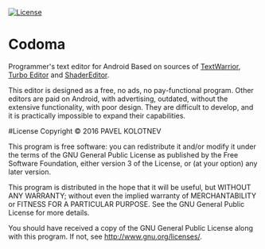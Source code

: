 [![License](https://img.shields.io/badge/license-GPLv3-blue.svg)](https://github.com/PaXLiCh/Codoma/blob/master/LICENSE)

# Codoma
Programmer's text editor for Android
Based on sources of [TextWarrior](https://sourceforge.net/projects/textwarrior/), [Turbo Editor](https://github.com/vmihalachi/turbo-editor) and [ShaderEditor](https://github.com/markusfisch/ShaderEditor).


This editor is designed as a free, no ads, no pay-functional program. Other editors are paid on Android, with advertising, outdated, without the extensive functionality, with poor design. They are difficult to develop, and it is practically impossible to expand their capabilities.

#License
Copyright © 2016 PAVEL KOLOTNEV

This program is free software: you can redistribute it and/or modify
it under the terms of the GNU General Public License as published by
the Free Software Foundation, either version 3 of the License, or
(at your option) any later version.

This program is distributed in the hope that it will be useful,
but WITHOUT ANY WARRANTY; without even the implied warranty of
MERCHANTABILITY or FITNESS FOR A PARTICULAR PURPOSE.  See the
GNU General Public License for more details.

You should have received a copy of the GNU General Public License
along with this program.  If not, see <http://www.gnu.org/licenses/>.
